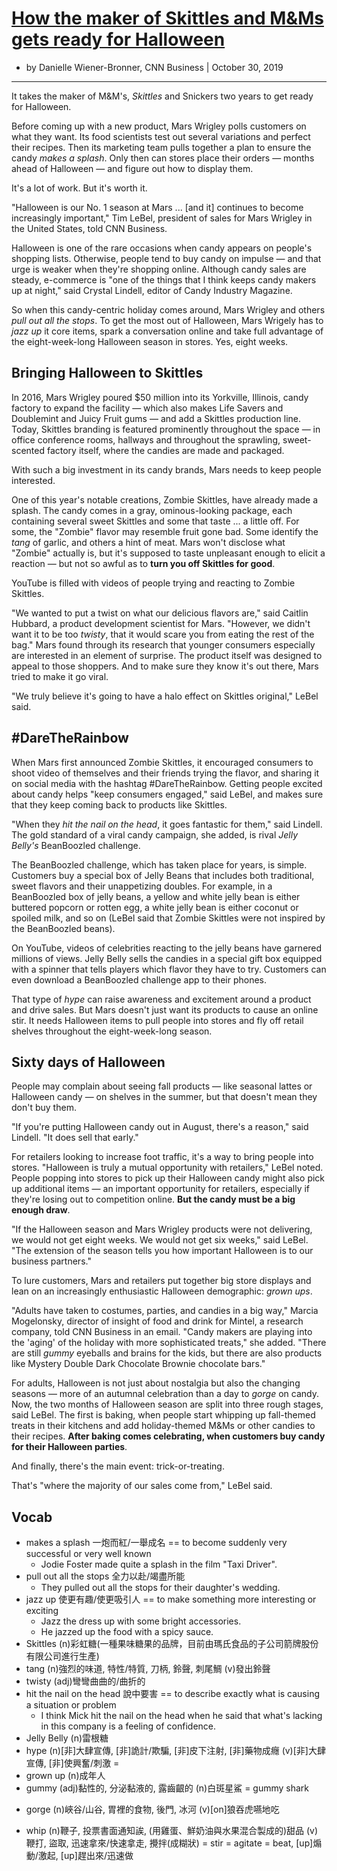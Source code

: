 # [How the maker of Skittles and M&Ms gets ready for Halloween](https://edition.cnn.com/2019/10/30/business/halloween-candy-zombie-skittles/)
- by Danielle Wiener-Bronner, CNN Business | October 30, 2019
---------------------------------------------------------------------------------------------------------------------
It takes the maker of M&M's, *Skittles* and Snickers two years to get ready for Halloween. 

Before coming up with a new product, Mars Wrigley polls customers on what they want. Its food scientists test out several variations and perfect their recipes. Then its marketing team pulls together a plan to ensure the candy *makes a splash*. Only then can stores place their orders — months ahead of Halloween — and figure out how to display them.

It's a lot of work. But it's worth it. 

"Halloween is our No. 1 season at Mars ... [and it] continues to become increasingly important," Tim LeBel, president of sales for Mars Wrigley in the United States, told CNN Business.

Halloween is one of the rare occasions when candy appears on people's shopping lists. Otherwise, people tend to buy candy on impulse — and that urge is weaker when they're shopping online. Although candy sales are steady, e-commerce is "one of the things that I think keeps candy makers up at night," said Crystal Lindell, editor of Candy Industry Magazine.

So when this candy-centric holiday comes around, Mars Wrigley and others *pull out all the stops*. To get the most out of Halloween, Mars Wrigely has to *jazz up* it core items, spark a conversation online and take full advantage of the eight-week-long Halloween season in stores. Yes, eight weeks.

## Bringing Halloween to Skittles

In 2016, Mars Wrigley poured $50 million into its Yorkville, Illinois, candy factory to expand the facility — which also makes Life Savers and Doublemint and Juicy Fruit gums — and add a Skittles production line. Today, Skittles branding is featured prominently throughout the space — in office conference rooms, hallways and throughout the sprawling, sweet-scented factory itself, where the candies are made and packaged.

With such a big investment in its candy brands, Mars needs to keep people interested.

One of this year's notable creations, Zombie Skittles, have already made a splash. The candy comes in a gray, ominous-looking package, each containing several sweet Skittles and some that taste ... a little off. For some, the "Zombie" flavor may resemble fruit gone bad. Some identify the *tang* of garlic, and others a hint of meat. Mars won't disclose what "Zombie" actually is, but it's supposed to taste unpleasant enough to elicit a reaction — but not so awful as to __turn you off Skittles for good__.

YouTube is filled with videos of people trying and reacting to Zombie Skittles.

"We wanted to put a twist on what our delicious flavors are," said Caitlin Hubbard, a product development scientist for Mars. "However, we didn't want it to be too *twisty*, that it would scare you from eating the rest of the bag."
Mars found through its research that younger consumers especially are interested in an element of surprise. The product itself was designed to appeal to those shoppers. And to make sure they know it's out there, Mars tried to make it go viral.

"We truly believe it's going to have a halo effect on Skittles original," LeBel said.

## #DareTheRainbow

When Mars first announced Zombie Skittles, it encouraged consumers to shoot video of themselves and their friends trying the flavor, and sharing it on social media with the hashtag #DareTheRainbow. Getting people excited about candy helps "keep consumers engaged," said LeBel, and makes sure that they keep coming back to products like Skittles.

"When they *hit the nail on the head*, it goes fantastic for them," said Lindell. The gold standard of a viral candy campaign, she added, is rival *Jelly Belly's* BeanBoozled challenge.

The BeanBoozled challenge, which has taken place for years, is simple. Customers buy a special box of Jelly Beans that includes both traditional, sweet flavors and their unappetizing doubles. For example, in a BeanBoozled box of jelly beans, a yellow and white jelly bean is either buttered popcorn or rotten egg, a white jelly bean is either coconut or spoiled milk, and so on (LeBel said that Zombie Skittles were not inspired by the BeanBoozled beans).

On YouTube, videos of celebrities reacting to the jelly beans have garnered millions of views. Jelly Belly sells the candies in a special gift box equipped with a spinner that tells players which flavor they have to try. Customers can even download a BeanBoozled challenge app to their phones.

That type of *hype* can raise awareness and excitement around a product and drive sales. But Mars doesn't just want its products to cause an online stir. It needs Halloween items to pull people into stores and fly off retail shelves throughout the eight-week-long season.

## Sixty days of Halloween 

People may complain about seeing fall products — like seasonal lattes or Halloween candy — on shelves in the summer, but that doesn't mean they don't buy them.

"If you're putting Halloween candy out in August, there's a reason," said Lindell. "It does sell that early."

For retailers looking to increase foot traffic, it's a way to bring people into stores. "Halloween is truly a mutual opportunity with retailers," LeBel noted. People popping into stores to pick up their Halloween candy might also pick up additional items — an important opportunity for retailers, especially if they're losing out to competition online.
__But the candy must be a big enough draw__.

"If the Halloween season and Mars Wrigley products were not delivering, we would not get eight weeks. We would not get six weeks," said LeBel. "The extension of the season tells you how important Halloween is to our business partners."

To lure customers, Mars and retailers put together big store displays and lean on an increasingly enthusiastic Halloween demographic: *grown ups*.

"Adults have taken to costumes, parties, and candies in a big way," Marcia Mogelonsky, director of insight of food and drink for Mintel, a research company, told CNN Business in an email. "Candy makers are playing into the 'aging' of the holiday with more sophisticated treats," she added. "There are still *gummy* eyeballs and brains for the kids, but there are also products like Mystery Double Dark Chocolate Brownie chocolate bars."

For adults, Halloween is not just about nostalgia but also the changing seasons — more of an autumnal celebration than a day to *gorge* on candy. Now, the two months of Halloween season are split into three rough stages, said LeBel. The first is baking, when people start whipping up fall-themed treats in their kitchens and add holiday-themed M&Ms or other candies to their recipes. __After baking comes celebrating, when customers buy candy for their Halloween parties__.

And finally, there's the main event: trick-or-treating.

That's "where the majority of our sales come from," LeBel said.

## Vocab
- makes a splash 一炮而紅/一舉成名 == to become suddenly very successful or very well known
	- Jodie Foster made quite a splash in the film "Taxi Driver".
- pull out all the stops 全力以赴/竭盡所能
	- They pulled out all the stops for their daughter's wedding.
- jazz up 使更有趣/使更吸引人 == to make something more interesting or exciting
	- Jazz the dress up with some bright accessories.
	- He jazzed up the food with a spicy sauce.
- Skittles (n)彩虹糖(一種果味糖果的品牌，目前由瑪氏食品的子公司箭牌股份有限公司進行生產)
- tang (n)強烈的味道, 特性/特質, 刀柄, 鈴聲, 刺尾鯛 (v)發出鈴聲 
- twisty (adj)彎彎曲曲的/曲折的
- hit the nail on the head 說中要害 == to describe exactly what is causing a situation or problem
	- I think Mick hit the nail on the head when he said that what's lacking in this company is a feeling of confidence.
- Jelly Belly (n)雷根糖
- hype (n)[非]大肆宣傳, [非]詭計/欺騙, [非]皮下注射, [非]藥物成癮 (v)[非]大肆宣傳, [非]使興奮/刺激 = 
- grown up (n)成年人
- gummy (adj)黏性的, 分泌黏液的, 露齒齦的 (n)白斑星鯊 = gummy shark
* gorge (n)峽谷/山谷, 胃裡的食物, 後門, 冰河 (v)[on]狼吞虎嚥地吃
- whip (n)鞭子, 投票書面通知誒, (用雞蛋、鮮奶油與水果混合製成的)甜品 (v)鞭打, 盜取, 迅速拿來/快速拿走, 攪拌(成糊狀) = stir = agitate = beat, [up]煽動/激起, [up]趕出來/迅速做